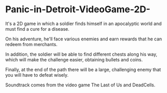 # Panic-in-Detroit-VideoGame-2D-
It's a 2D game in which a soldier finds himself in an apocalyptic world and must find a cure for a disease.  

On his adventure, he'll face various enemies and earn rewards that he can redeem from merchants.

In addition, the soldier will be able to find different chests along his way, which will make the challenge easier, obtaining bullets and coins.


Finally, at the end of the path there will be a large, challenging enemy that you will have to defeat wisely.


Soundtrack comes from the video game The Last of Us and DeadCells.
